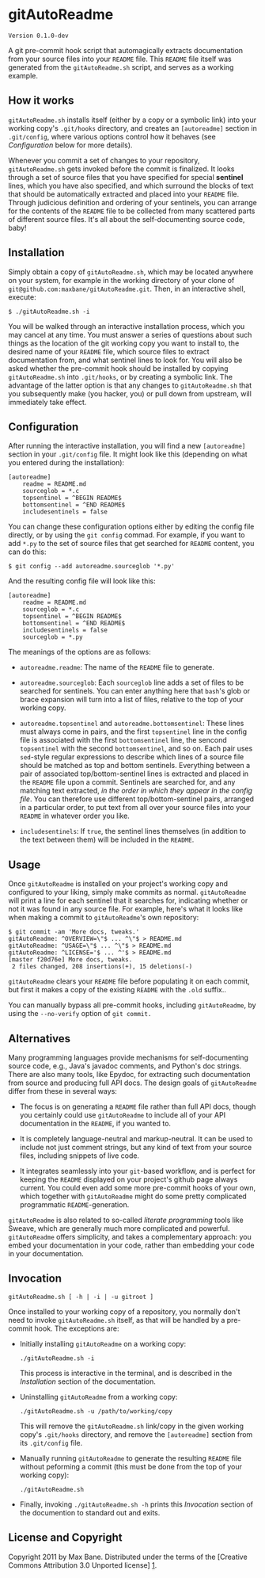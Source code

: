 gitAutoReadme
=============

    Version 0.1.0-dev

A git pre-commit hook script that automagically extracts documentation from your
source files into your ``README`` file. This ``README`` file itself was
generated from the ``gitAutoReadme.sh`` script, and serves as a working example. 

How it works
------------

``gitAutoReadme.sh`` installs itself (either by a copy or a symbolic link) into
your working copy's ``.git/hooks`` directory, and creates an ``[autoreadme]``
section in ``.git/config``, where various options control how it behaves (see
_Configuration_ below for more details).

Whenever you commit a set of changes to your repository, ``gitAutoReadme.sh``
gets invoked before the commit is finalized. It looks through a set of source
files that you have specified for special **sentinel** lines, which you have
also specified, and which surround the blocks of text that should be
automatically extracted and placed into your ``README`` file. Through judicious
definition and ordering of your sentinels, you can arrange for the contents of
the ``README`` file to be collected from many scattered parts of different
source files. It's all about the self-documenting source code, baby!

Installation
------------

Simply obtain a copy of ``gitAutoReadme.sh``, which may be located anywhere on
your system, for example in the working directory of your clone of
``git@github.com:maxbane/gitAutoReadme.git``. Then, in an interactive shell,
execute:

    $ ./gitAutoReadme.sh -i

You will be walked through an interactive installation process, which you may
cancel at any time. You must answer a series of questions about such things as
the location of the git working copy you want to install to, the desired name of
your ``README`` file, which source files to extract documentation from, and what
sentinel lines to look for. You will also be asked whether the pre-commit hook
should be installed by copying ``gitAutoReadme.sh`` into ``.git/hooks``, or by
creating a symbolic link. The advantage of the latter option is that any changes
to ``gitAutoReadme.sh`` that you subsequently make (you hacker, you) or pull
down from upstream, will immediately take effect.

Configuration
-------------

After running the interactive installation, you will find a new ``[autoreadme]``
section in your ``.git/config`` file. It might look like this (depending on what
you entered during the installation):

    [autoreadme]
        readme = README.md
        sourceglob = *.c
        topsentinel = ^BEGIN README$
        bottomsentinel = ^END README$
        includesentinels = false

You can change these configuration options either by editing the config file
directly, or by using the ``git config`` commad. For example, if you want to add
``*.py`` to the set of source files that get searched for ``README`` content,
you can do this:

    $ git config --add autoreadme.sourceglob '*.py'

And the resulting config file will look like this:

    [autoreadme]
        readme = README.md
        sourceglob = *.c
        topsentinel = ^BEGIN README$
        bottomsentinel = ^END README$
        includesentinels = false
        sourceglob = *.py

The meanings of the options are as follows:

  - ``autoreadme.readme``: The name of the ``README`` file to generate.

  - ``autoreadme.sourceglob``: Each ``sourceglob`` line adds a set of files
  to be searched for sentinels. You can enter anything here that ``bash``'s glob
  or brace expansion will turn into a list of files, relative to the top of your
  working copy.

  - ``autoreadme.topsentinel`` and ``autoreadme.bottomsentinel``: These
  lines must always come in pairs, and the first ``topsentinel`` line in the
  config file is associated with the first ``bottomsentinel`` line, the sencond
  ``topsentinel`` with the second ``bottomsentinel``, and so on. Each pair uses
  ``sed``-style regular expressions to describe which lines of a source file
  should be matched as top and bottom sentinels. Everything between a pair of
  associated top/bottom-sentinel lines is extracted and placed in the ``README``
  file upon a commit. Sentinels are searched for, and any matching text
  extracted, _in the order in which they appear in the config file_. You can
  therefore use different top/bottom-sentinel pairs, arranged in a particular
  order, to put text from all over your source files into your ``README`` in
  whatever order you like.

  - ``includesentinels``: If ``true``, the sentinel lines themselves (in
  addition to the text between them) will be included in the ``README``.

Usage
-----

Once ``gitAutoReadme`` is installed on your project's working copy and
configured to your liking, simply make commits as normal. ``gitAutoReadme`` will
print a line for each sentinel that it searches for, indicating whether or not
it was found in any source file. For example, here's what it looks like when
making a commit to ``gitAutoReadme``'s own repository:

    $ git commit -am 'More docs, tweaks.'
    gitAutoReadme: ^OVERVIEW=\"$ ... ^\"$ > README.md
    gitAutoReadme: ^USAGE=\"$ ... ^\"$ > README.md
    gitAutoReadme: ^LICENSE='$ ... ^'$ > README.md
    [master f20d76e] More docs, tweaks.
     2 files changed, 208 insertions(+), 15 deletions(-)

``gitAutoReadme`` clears your ``README`` file before populating it on each
commit, but first it makes a copy of the existing ``README`` with the ``.old``
suffix..
    
You can manually bypass all pre-commit hooks, including ``gitAutoReadme``, by
using the ``--no-verify`` option of ``git commit.``


Alternatives
------------

Many programming languages provide mechanisms for self-documenting source code,
e.g., Java's javadoc comments, and Python's doc strings. There are also many
tools, like Epydoc, for extracting such documentation from source and producing
full API docs. The design goals of ``gitAutoReadme`` differ from these in
several ways:

  - The focus is on generating a ``README`` file rather than full API docs,
    though you certainly could use ``gitAutoReadme`` to include all of your API
    documentation in the ``README``, if you wanted to.

  - It is completely language-neutral and markup-neutral. It can be used to
    include not just comment strings, but any kind of text from your source
    files, including snippets of live code.

  - It integrates seamlessly into your ``git``-based workflow, and is perfect
    for keeping the ``README`` displayed on your project's github page always
    current. You could even add some more pre-commit hooks of your own, which
    together with ``gitAutoReadme`` might do some pretty complicated
    programmatic ``README``-generation.

``gitAutoReadme`` is also related to so-called _literate programming_ tools like
Sweave, which are generally much more complicated and powerful.
``gitAutoReadme`` offers simplicity, and takes a complementary approach: you
embed your documentation in your code, rather than embedding your code in your
documentation.

Invocation
----------

    gitAutoReadme.sh [ -h | -i | -u gitroot ]

Once installed to your working copy of a repository, you normally don't need to
invoke ``gitAutoReadme.sh`` itself, as that will be handled by a pre-commit hook.
The exceptions are:

  - Initially installing ``gitAutoReadme`` on a working copy: 

        ./gitAutoReadme.sh -i

    This process is interactive in the terminal, and is described in the
    _Installation_ section of the documentation.

  - Uninstalling ``gitAutoReadme`` from a working copy: 

        ./gitAutoReadme.sh -u /path/to/working/copy

    This will remove the ``gitAutoReadme.sh`` link/copy in the given working
    copy's ``.git/hooks`` directory, and remove the ``[autoreadme]`` section
    from its ``.git/config`` file.

  - Manually running ``gitAutoReadme`` to generate the resulting ``README`` file
    without peforming a commit (this must be done from the top of your working
    copy):

        ./gitAutoReadme.sh

  - Finally, invoking ``./gitAutoReadme.sh -h`` prints this _Invocation_ section
    of the documention to standard out and exits.

License and Copyright
---------------------

Copyright 2011 by Max Bane. Distributed under the terms of the [Creative Commons
Attribution 3.0 Unported license] [1].

[1]: http://creativecommons.org/licenses/by/3.0/     "CC BY 3.0"
